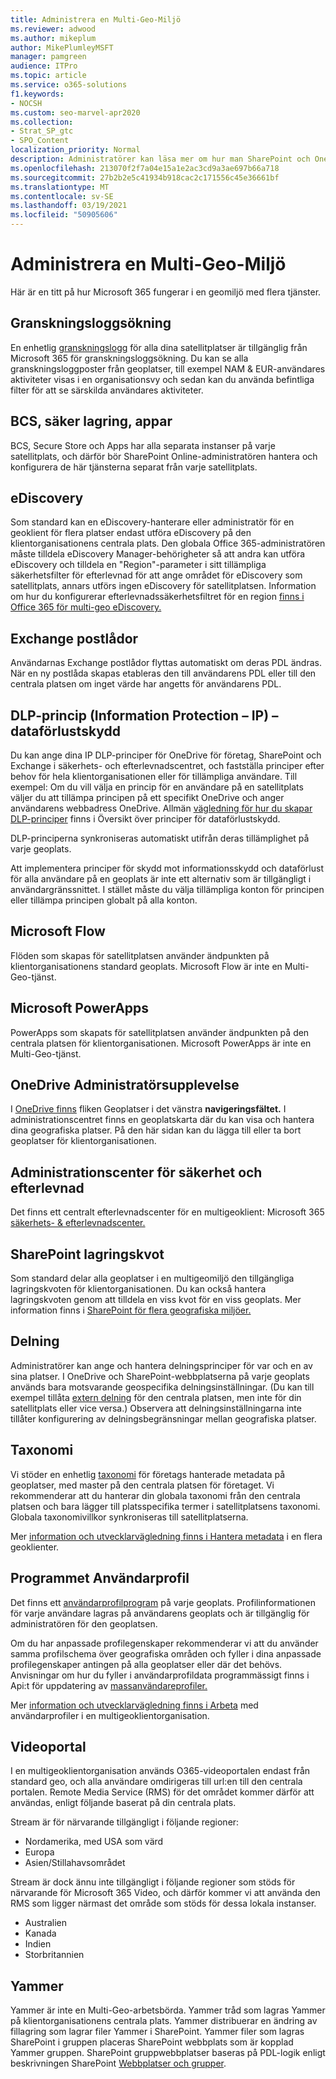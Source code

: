 ```yaml
---
title: Administrera en Multi-Geo-Miljö
ms.reviewer: adwood
ms.author: mikeplum
author: MikePlumleyMSFT
manager: pamgreen
audience: ITPro
ms.topic: article
ms.service: o365-solutions
f1.keywords:
- NOCSH
ms.custom: seo-marvel-apr2020
ms.collection:
- Strat_SP_gtc
- SPO_Content
localization_priority: Normal
description: Administratörer kan läsa mer om hur man SharePoint och OneDrive tjänster i en miljö med flera platser.
ms.openlocfilehash: 213070f2f7a04e15a1e2ac3cd9a3ae697b66a718
ms.sourcegitcommit: 27b2b2e5c41934b918cac2c171556c45e36661bf
ms.translationtype: MT
ms.contentlocale: sv-SE
ms.lasthandoff: 03/19/2021
ms.locfileid: "50905606"
---
```

# <a name="administering-a-multi-geo-environment"></a>Administrera en Multi-Geo-Miljö

Här är en titt på hur Microsoft 365 fungerar i en geomiljö med flera tjänster.

## <a name="audit-log-search"></a>Granskningsloggsökning

En enhetlig [granskningslogg](https://support.office.com/article/0d4d0f35-390b-4518-800e-0c7ec95e946c) för alla dina satellitplatser är tillgänglig från Microsoft 365 för granskningsloggsökning. Du kan se alla granskningsloggposter från geoplatser, till exempel NAM & EUR-användares aktiviteter visas i en organisationsvy och sedan kan du använda befintliga filter för att se särskilda användares aktiviteter.

## <a name="bcs-secure-store-apps"></a>BCS, säker lagring, appar

BCS, Secure Store och Apps har alla separata instanser på varje satellitplats, och därför bör SharePoint Online-administratören hantera och konfigurera de här tjänsterna separat från varje satellitplats.

## <a name="ediscovery"></a>eDiscovery 

Som standard kan en eDiscovery-hanterare eller administratör för en geoklient för flera platser endast utföra eDiscovery på den klientorganisationens centrala plats. Den globala Office 365-administratören måste tilldela eDiscovery Manager-behörigheter så att andra kan utföra eDiscovery och tilldela en "Region"-parameter i sitt tillämpliga säkerhetsfilter för efterlevnad för att ange området för eDiscovery som satellitplats, annars utförs ingen eDiscovery för satellitplatsen. Information om hur du konfigurerar efterlevnadssäkerhetsfiltret för en region [finns i Office 365 för multi-geo eDiscovery.](multi-geo-ediscovery-configuration.md)

## <a name="exchange-mailboxes"></a>Exchange postlådor

Användarnas Exchange postlådor flyttas automatiskt om deras PDL ändras. När en ny postlåda skapas etableras den till användarens PDL eller till den centrala platsen om inget värde har angetts för användarens PDL.

## <a name="information-protection-ip-data-loss-prevention-dlp-policy"></a>DLP-princip (Information Protection – IP) – dataförlustskydd

Du kan ange dina IP DLP-principer för OneDrive för företag, SharePoint och Exchange i säkerhets- och efterlevnadscentret, och fastställa principer efter behov för hela klientorganisationen eller för tillämpliga användare. Till exempel: Om du vill välja en princip för en användare på en satellitplats väljer du att tillämpa principen på ett specifikt OneDrive och anger användarens webbadress OneDrive. Allmän [vägledning för hur du skapar DLP-principer](https://support.office.com/article/1966b2a7-d1e2-4d92-ab61-42efbb137f5e) finns i Översikt över principer för dataförlustskydd.

DLP-principerna synkroniseras automatiskt utifrån deras tillämplighet på varje geoplats.

Att implementera principer för skydd mot informationsskydd och dataförlust för alla användare på en geoplats är inte ett alternativ som är tillgängligt i användargränssnittet. I stället måste du välja tillämpliga konton för principen eller tillämpa principen globalt på alla konton.

## <a name="microsoft-flow"></a>Microsoft Flow

Flöden som skapas för satellitplatsen använder ändpunkten på klientorganisationens standard geoplats.  Microsoft Flow är inte en Multi-Geo-tjänst. 

## <a name="microsoft-powerapps"></a>Microsoft PowerApps

PowerApps som skapats för satellitplatsen använder ändpunkten på den centrala platsen för klientorganisationen. Microsoft PowerApps är inte en Multi-Geo-tjänst. 

## <a name="onedrive-administrator-experience"></a>OneDrive Administratörsupplevelse

I [OneDrive finns](https://admin.onedrive.com) fliken Geoplatser i det vänstra **navigeringsfältet.** I administrationscentret finns en geoplatskarta där du kan visa och hantera dina geografiska platser. På den här sidan kan du lägga till eller ta bort geoplatser för klientorganisationen.

## <a name="security-and-compliance-admin-center"></a>Administrationscenter för säkerhet och efterlevnad

Det finns ett centralt efterlevnadscenter för en multigeoklient: Microsoft 365 [säkerhets- & efterlevnadscenter.](https://protection.office.com/?rfr=AdminCenter\#/homepage)

## <a name="sharepoint-storage-quota"></a>SharePoint lagringskvot

Som standard delar alla geoplatser i en multigeomiljö den tillgängliga lagringskvoten för klientorganisationen.  Du kan också hantera lagringskvoten genom att tilldela en viss kvot för en viss geoplats. Mer information finns i [SharePoint för flera geografiska miljöer.](sharepoint-multi-geo-storage-quota.md)

## <a name="sharing"></a>Delning

Administratörer kan ange och hantera delningsprinciper för var och en av sina platser. I OneDrive och SharePoint-webbplatserna på varje geoplats används bara motsvarande geospecifika delningsinställningar. (Du kan till exempel tillåta [extern delning](https://support.office.com/article/C8A462EB-0723-4B0B-8D0A-70FEAFE4BE85) för den centrala platsen, men inte för din satellitplats eller vice versa.) Observera att delningsinställningarna inte tillåter konfigurering av delningsbegränsningar mellan geografiska platser.

## <a name="taxonomy"></a>Taxonomi

Vi stöder en enhetlig [taxonomi](/sharepoint/managed-metadata) för företags hanterade metadata på geoplatser, med master på den centrala platsen för företaget. Vi rekommenderar att du hanterar din globala taxonomi från den centrala platsen och bara lägger till platsspecifika termer i satellitplatsens taxonomi. Globala taxonomivillkor synkroniseras till satellitplatserna.

Mer [information och utvecklarvägledning finns i Hantera metadata](/sharepoint/dev/solution-guidance/multigeo-managedmetadata) i en flera geoklienter.

## <a name="user-profile-application"></a>Programmet Användarprofil

Det finns ett [användarprofilprogram](/sharepoint/manage-user-profiles) på varje geoplats. Profilinformationen för varje användare lagras på användarens geoplats och är tillgänglig för administratören för den geoplatsen.

Om du har anpassade profilegenskaper rekommenderar vi att du använder samma profilschema över geografiska områden och fyller i dina anpassade profilegenskaper antingen på alla geoplatser eller där det behövs. Anvisningar om hur du fyller i användarprofildata programmässigt finns i Api:t för uppdatering av [massanvändareprofiler.](/sharepoint/dev/solution-guidance/bulk-user-profile-update-api-for-sharepoint-online)

Mer [information och utvecklarvägledning finns i Arbeta](/sharepoint/dev/solution-guidance/multigeo-userprofileexperience) med användarprofiler i en multigeoklientorganisation.

## <a name="video-portal"></a>Videoportal

I en multigeoklientorganisation används O365-videoportalen endast från standard geo, och alla användare omdirigeras till url:en till den centrala portalen. Remote Media Service (RMS) för det området kommer därför att användas, enligt följande baserat på din centrala plats.

Stream är för närvarande tillgängligt i följande regioner:

- Nordamerika, med USA som värd 
- Europa
- Asien/Stillahavsområdet

Stream är dock ännu inte tillgängligt i följande regioner som stöds för närvarande för Microsoft 365 Video, och därför kommer vi att använda den RMS som ligger närmast det område som stöds för dessa lokala instanser.

- Australien
- Kanada
- Indien
- Storbritannien

## <a name="yammer"></a>Yammer

Yammer är inte en Multi-Geo-arbetsbörda. Yammer tråd som lagras Yammer på klientorganisationens centrala plats. Yammer distribuerar en ändring av fillagring som lagrar filer Yammer i SharePoint. Yammer filer som lagras SharePoint i gruppen placeras SharePoint webbplats som är kopplad Yammer gruppen. SharePoint gruppwebbplatser baseras på PDL-logik enligt beskrivningen SharePoint [Webbplatser och grupper](multi-geo-capabilities-in-onedrive-and-sharepoint-online-in-microsoft-365.md#sharepoint-sites-and-groups).